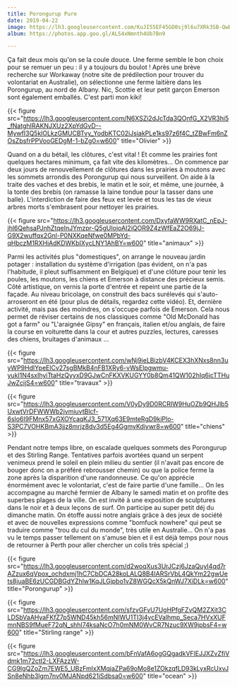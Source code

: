 ```yaml
---
title: Porongurup Pure
date: 2019-04-22
image: https://lh3.googleusercontent.com/KuJI55EF45GO0sj9l6u7XRk3SB-QwBhFQA0PZx_zrrsB7YMd_xv82bRmRr1CF8_evGh4U21syPlFumfkKShaBxxpDLXMfy4tlWRaseu_s9HeOraC2ZvPUZxKN5NcmH5dBO409woD_lc=w600
album: https://photos.app.goo.gl/ALS4xNmnth4Ub7Bn9

---
```


Ça fait deux mois qu'on se la coule douce. Une ferme semble le bon choix pour se remuer un peu : il y a toujours du boulot ! Après une brève recherche sur Workaway (notre site de prédilection pour trouver du volontariat en Australie), on sélectionne une ferme laitière dans les Porongurup, au nord de Albany. Nic, Scottie et leur petit garçon Emerson sont également emballés. C'est parti mon kiki!

{{< figure src="https://lh3.googleusercontent.com/N6XSZi2dJcTda3QOnfG_X2VR3hi5_fNatghIRAKNJXUz2XpYdGvD--MywfI3Q5klOLkzGMUCBTvy_YodbKTC02iJsiakPLe1ks97z6f4C_tZBwFm6nZOsZbsfrPPVooGEDgM-1-bZg0=w600" title="Olivier" >}}

Quand on a du bétail, les clôtures, c'est vital ! Et comme les prairies font quelques hectares minimum, ça fait vite des kilomètres... On commence par deux jours de renouvellement de clôtures dans les prairies à moutons avec les sommets arrondis des Porongurup qui nous surveillent. On aide à la traite des vaches et des brebis, le matin et le soir, et même, une journée, à la tonte des brebis (on ramasse la laine tondue pour la tasser dans une balle). L'interdiction de faire des feux est levée et tous les tas de vieux arbres morts s'embrasent pour nettoyer les prairies.

{{< figure src="https://lh3.googleusercontent.com/DxyfaWW9RXatC_nEpJ-jhl6QehsaPJnhZtqeInJYmzpr-Q5gUIojoAI2iQOR9Z4zWfEaZ2O69jJ-G9X2wuffqx2Gnl-P0NXKqeNfwe0MPbYd-qHbczM1RXHiAdKDWKbIXycLNY1AhBY=w600" title="animaux" >}}

Parmi les activités plus "domestiques", on arrange le nouveau jardin potager : installation du système d'irrigation (pas évident, on n'a pas l'habitude, il pleut suffisamment en Belgique) et d'une clôture pour tenir les poules, les moutons, les chiens et Emerson à distance des précieux semis. Côté artistique, on vernis la porte d'entrée et repeint une partie de la façade. Au niveau bricolage, on construit des bacs surélevés qui s'auto-arroseront en été (pour plus de détails, regardez cette vidéo). Et, dernière activité, mais pas des moindres, on s'occupe parfois de Emerson. Cela nous permet de réviser certains de nos classiques comme "Old McDonald has got a farm" ou "L'araignée Gipsy" en français, italien et/ou anglais, de faire la course en voiturette dans la cour et autres puzzles, lectures, caresses des chiens, bruitages d'animaux ...

{{< figure src="https://lh3.googleusercontent.com/wNj9ieLBizbV4KCEX3hXNxs8nn3uyWP9HdlYpeElCv27sgBMkB4nFB1XRy6-vWsElpgwmu-yukI1N4sxIhyiTtaHzQyyxD9GJwCnFKXVKUGYY0b8Qm41QW102hIq6icTTHuJwZcijS4=w600" title="travaux" >}}

{{< figure src="https://lh3.googleusercontent.com/V0yDy9D0RCRIW9HuOZb9QHJlb5UxwtVrDFWWWb2jvmiuvtBlcf-6slo6I9FMnx57xGXOYcaqKJ3_571Xq63E9mteRgD9kiPlo-S3PC7VOHKBmA3jjz8mrjz8dv3d5Eg4GgmyKdiywr8=w600" title="chiens" >}}

Pendant notre temps libre, on escalade quelques sommets des Porongurup et des Stirling Range. Tentatives parfois avortées quand un serpent venimeux prend le soleil en plein milieu du sentier (il n'avait pas encore de bouger donc on a préféré rebrousser chemin) ou que la police ferme la zone après la disparition d'une randonneuse. Ce qu'on apprécie énormément avec le volontariat, c'est de faire partie d'une famille... On les accompagne au marché fermier de Albany le samedi matin et on profite des superbes plages de la ville. On est invité à une exposition de sculptures dans le noir et à deux leçons de surf. On participe au super petit déj du dimanche matin. On étoffe aussi notre anglais grâce à des jeux de société et avec de nouvelles expressions comme "bomfuck nowhere" qui peut se traduire comme "trou du cul du monde", très utile en Australie... On n'a pas vu le temps passer tellement on s'amuse bien et il est déjà temps pour nous de retourner à Perth pour aller chercher un colis très spécial ;)

{{< figure src="https://lh3.googleusercontent.com/d2woqXus3UrJCzj6JzaQuyI4qd7rAZzux6qVpox_ochdxmj1hC7CbDCA28koLALQ8B4IARSrVbL4QkYm22gwUets8juaBE6zUCGDBGdYZhlw1KqJLGjpbo1vZ8WGQcX5kQnWJ7XiDLk=w600" title="Porongurup" >}}

{{< figure src="https://lh3.googleusercontent.com/sfzvGFvU7UgHPfgFZvQM2ZXit3CLDSbVaAHyaFKfZ7p5WND45kh56mNIWU1TI3j4ycEValhmp_Seca7HVxXUFmnNBS9fMueF72qN_shhI74ksaNcO7h0mNM0WvCR7Nzuc9XW9jpbsF4=w600" title="Stirling range" >}}

{{< figure src="https://lh3.googleusercontent.com/bFnVafA6ogGQgadkVFlEJJXZvZfiVdmk1m72ctI2-LXFAzzW-CG9IgQZoZm7EWE5_UBzFmlxXMqjaZPa69oMo8e1ZOkzqfLD93kLyxRcUxvJSn8eNhb3lgm7nv0MJANpd621iSdbsa0=w600" title="ocean" >}}


